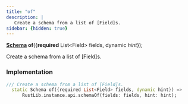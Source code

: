 ```yaml
---
title: "of"
description: |
   Create a schema from a list of [Field]s.
sidebar: {hidden: true}
---
```

<span class="dart-code"><strong>[Schema] of</strong>({<span class="nobr"><strong>required</strong> List&lt;Field&gt; fields</span>, <span class="nobr">dynamic <i>hint</i></span>});</span>

 Create a schema from a list of [Field]s.
### Implementation
```dart
/// Create a schema from a list of [Field]s.
  static Schema of({required List<Field> fields, dynamic hint}) =>
      RustLib.instance.api.schemaOf(fields: fields, hint: hint);
```

[Schema]: /reference/classes/schema